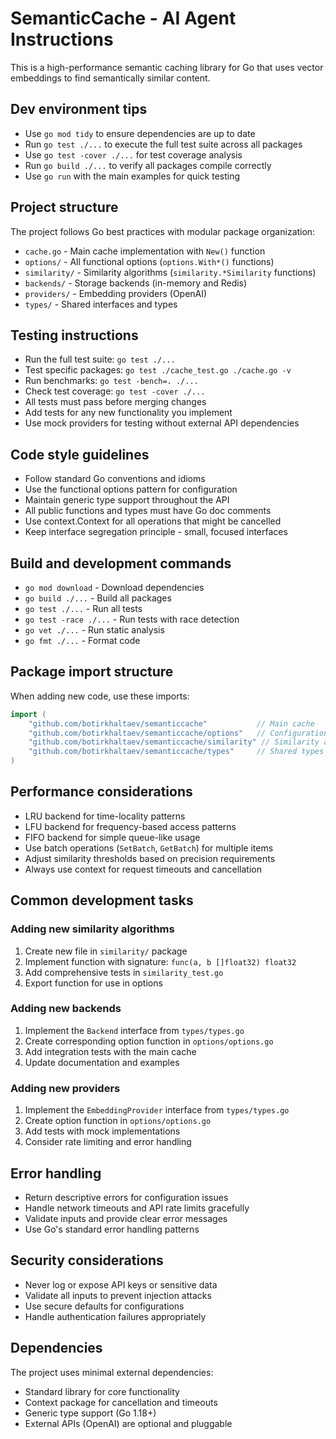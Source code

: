 # SemanticCache - AI Agent Instructions

This is a high-performance semantic caching library for Go that uses vector embeddings to find semantically similar content.

## Dev environment tips
- Use `go mod tidy` to ensure dependencies are up to date
- Run `go test ./...` to execute the full test suite across all packages
- Use `go test -cover ./...` for test coverage analysis
- Run `go build ./...` to verify all packages compile correctly
- Use `go run` with the main examples for quick testing

## Project structure
The project follows Go best practices with modular package organization:
- `cache.go` - Main cache implementation with `New()` function
- `options/` - All functional options (`options.With*()` functions)
- `similarity/` - Similarity algorithms (`similarity.*Similarity` functions)  
- `backends/` - Storage backends (in-memory and Redis)
- `providers/` - Embedding providers (OpenAI)
- `types/` - Shared interfaces and types

## Testing instructions
- Run the full test suite: `go test ./...`
- Test specific packages: `go test ./cache_test.go ./cache.go -v`
- Run benchmarks: `go test -bench=. ./...`
- Check test coverage: `go test -cover ./...`
- All tests must pass before merging changes
- Add tests for any new functionality you implement
- Use mock providers for testing without external API dependencies

## Code style guidelines
- Follow standard Go conventions and idioms
- Use the functional options pattern for configuration
- Maintain generic type support throughout the API
- All public functions and types must have Go doc comments
- Use context.Context for all operations that might be cancelled
- Keep interface segregation principle - small, focused interfaces

## Build and development commands
- `go mod download` - Download dependencies
- `go build ./...` - Build all packages
- `go test ./...` - Run all tests
- `go test -race ./...` - Run tests with race detection
- `go vet ./...` - Run static analysis
- `go fmt ./...` - Format code

## Package import structure
When adding new code, use these imports:
```go
import (
    "github.com/botirkhaltaev/semanticcache"           // Main cache
    "github.com/botirkhaltaev/semanticcache/options"   // Configuration options
    "github.com/botirkhaltaev/semanticcache/similarity" // Similarity algorithms
    "github.com/botirkhaltaev/semanticcache/types"     // Shared types
)
```

## Performance considerations
- LRU backend for time-locality patterns
- LFU backend for frequency-based access patterns  
- FIFO backend for simple queue-like usage
- Use batch operations (`SetBatch`, `GetBatch`) for multiple items
- Adjust similarity thresholds based on precision requirements
- Always use context for request timeouts and cancellation

## Common development tasks

### Adding new similarity algorithms
1. Create new file in `similarity/` package
2. Implement function with signature: `func(a, b []float32) float32`
3. Add comprehensive tests in `similarity_test.go`
4. Export function for use in options

### Adding new backends
1. Implement the `Backend` interface from `types/types.go`
2. Create corresponding option function in `options/options.go`
3. Add integration tests with the main cache
4. Update documentation and examples

### Adding new providers
1. Implement the `EmbeddingProvider` interface from `types/types.go`
2. Create option function in `options/options.go`
3. Add tests with mock implementations
4. Consider rate limiting and error handling

## Error handling
- Return descriptive errors for configuration issues
- Handle network timeouts and API rate limits gracefully
- Validate inputs and provide clear error messages
- Use Go's standard error handling patterns

## Security considerations
- Never log or expose API keys or sensitive data
- Validate all inputs to prevent injection attacks
- Use secure defaults for configurations
- Handle authentication failures appropriately

## Dependencies
The project uses minimal external dependencies:
- Standard library for core functionality
- Context package for cancellation and timeouts
- Generic type support (Go 1.18+)
- External APIs (OpenAI) are optional and pluggable